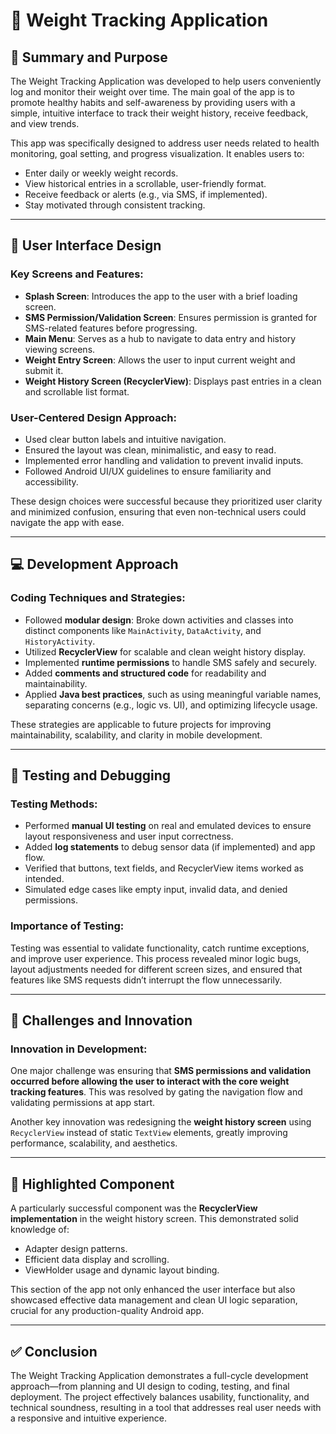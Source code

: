 # 📱 Weight Tracking Application

## 📝 Summary and Purpose

The Weight Tracking Application was developed to help users conveniently log and monitor their weight over time. The main goal of the app is to promote healthy habits and self-awareness by providing users with a simple, intuitive interface to track their weight history, receive feedback, and view trends.

This app was specifically designed to address user needs related to health monitoring, goal setting, and progress visualization. It enables users to:
- Enter daily or weekly weight records.
- View historical entries in a scrollable, user-friendly format.
- Receive feedback or alerts (e.g., via SMS, if implemented).
- Stay motivated through consistent tracking.

---

## 📲 User Interface Design

### Key Screens and Features:
- **Splash Screen**: Introduces the app to the user with a brief loading screen.
- **SMS Permission/Validation Screen**: Ensures permission is granted for SMS-related features before progressing.
- **Main Menu**: Serves as a hub to navigate to data entry and history viewing screens.
- **Weight Entry Screen**: Allows the user to input current weight and submit it.
- **Weight History Screen (RecyclerView)**: Displays past entries in a clean and scrollable list format.

### User-Centered Design Approach:
- Used clear button labels and intuitive navigation.
- Ensured the layout was clean, minimalistic, and easy to read.
- Implemented error handling and validation to prevent invalid inputs.
- Followed Android UI/UX guidelines to ensure familiarity and accessibility.

These design choices were successful because they prioritized user clarity and minimized confusion, ensuring that even non-technical users could navigate the app with ease.

---

## 💻 Development Approach

### Coding Techniques and Strategies:
- Followed **modular design**: Broke down activities and classes into distinct components like `MainActivity`, `DataActivity`, and `HistoryActivity`.
- Utilized **RecyclerView** for scalable and clean weight history display.
- Implemented **runtime permissions** to handle SMS safely and securely.
- Added **comments and structured code** for readability and maintainability.
- Applied **Java best practices**, such as using meaningful variable names, separating concerns (e.g., logic vs. UI), and optimizing lifecycle usage.

These strategies are applicable to future projects for improving maintainability, scalability, and clarity in mobile development.

---

## 🧪 Testing and Debugging

### Testing Methods:
- Performed **manual UI testing** on real and emulated devices to ensure layout responsiveness and user input correctness.
- Added **log statements** to debug sensor data (if implemented) and app flow.
- Verified that buttons, text fields, and RecyclerView items worked as intended.
- Simulated edge cases like empty input, invalid data, and denied permissions.

### Importance of Testing:
Testing was essential to validate functionality, catch runtime exceptions, and improve user experience. This process revealed minor logic bugs, layout adjustments needed for different screen sizes, and ensured that features like SMS requests didn’t interrupt the flow unnecessarily.

---

## 🚧 Challenges and Innovation

### Innovation in Development:
One major challenge was ensuring that **SMS permissions and validation occurred before allowing the user to interact with the core weight tracking features**. This was resolved by gating the navigation flow and validating permissions at app start.

Another key innovation was redesigning the **weight history screen** using `RecyclerView` instead of static `TextView` elements, greatly improving performance, scalability, and aesthetics.

---

## 🌟 Highlighted Component

A particularly successful component was the **RecyclerView implementation** in the weight history screen. This demonstrated solid knowledge of:
- Adapter design patterns.
- Efficient data display and scrolling.
- ViewHolder usage and dynamic layout binding.

This section of the app not only enhanced the user interface but also showcased effective data management and clean UI logic separation, crucial for any production-quality Android app.

---

## ✅ Conclusion

The Weight Tracking Application demonstrates a full-cycle development approach—from planning and UI design to coding, testing, and final deployment. The project effectively balances usability, functionality, and technical soundness, resulting in a tool that addresses real user needs with a responsive and intuitive experience.
